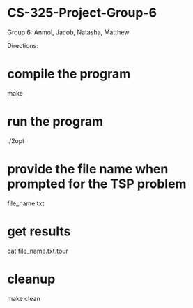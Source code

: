 # CS-325-Project-Group-6
Group 6: Anmol, Jacob, Natasha, Matthew


Directions: 

# compile the program
make 

# run the program 
./2opt

# provide the file name when prompted for the TSP problem 
file_name.txt 

# get results 
cat file_name.txt.tour

# cleanup 
make clean
